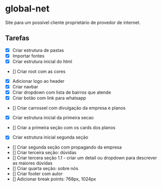 # global-net
Site para um possível cliente proprietário de provedor de internet. 


## Tarefas 

- [X] Criar estrutura de pastas
- [X] Importar fontes
- [X] Criar estrutura inicial do html
- [] Criar root com as cores
- [X] Adicionar logo ao header
- [X] Criar navbar 
- [X] Criar dropdown com lista de bairros que atende
- [X] Criar botão com link para whatsapp
- [] Criar carrossel com divulgação da empresa e planos
- [X] Criar estrutura inicial da primeira secao
- [] Criar a primeira seção com os cards dos planos 
- [X] Criar estrutura inicial segunda seção
- [] Criar segunda seção com propagando da empresa
- [] Criar terceira seção: dúvidas
- [] Criar tercera seção 1.1 - criar um detail ou dropdown para descrever as maiores dúvidas
- [] Criar quarta seção: sobre nós
- [] Criar footer com autor
- [] Adicionar break points: 768px, 1024px 

